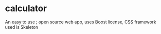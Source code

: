 # calculator

An easy to use ; open source web app, uses Boost license, CSS framework used is Skeleton
